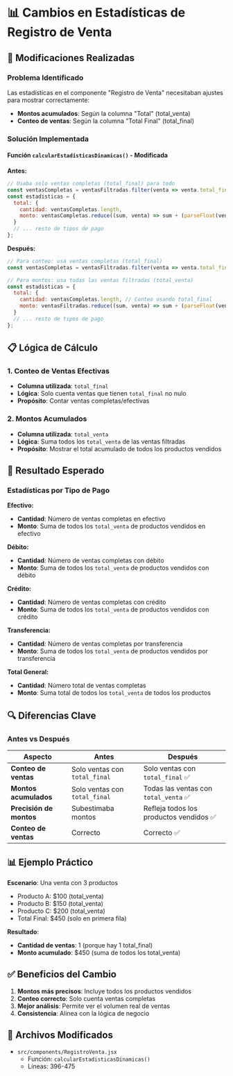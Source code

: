 # 📊 Cambios en Estadísticas de Registro de Venta

## 🔄 Modificaciones Realizadas

### Problema Identificado
Las estadísticas en el componente "Registro de Venta" necesitaban ajustes para mostrar correctamente:
- **Montos acumulados**: Según la columna "Total" (total_venta)
- **Conteo de ventas**: Según la columna "Total Final" (total_final)

### Solución Implementada

#### Función `calcularEstadisticasDinamicas()` - Modificada

**Antes:**
```javascript
// Usaba solo ventas completas (total_final) para todo
const ventasCompletas = ventasFiltradas.filter(venta => venta.total_final !== null);
const estadisticas = {
  total: {
    cantidad: ventasCompletas.length,
    monto: ventasCompletas.reduce((sum, venta) => sum + (parseFloat(venta.total_final) || 0), 0)
  }
  // ... resto de tipos de pago
};
```

**Después:**
```javascript
// Para conteo: usa ventas completas (total_final)
const ventasCompletas = ventasFiltradas.filter(venta => venta.total_final !== null);

// Para montos: usa todas las ventas filtradas (total_venta)
const estadisticas = {
  total: {
    cantidad: ventasCompletas.length, // Conteo usando total_final
    monto: ventasFiltradas.reduce((sum, venta) => sum + (parseFloat(venta.total_venta) || 0), 0) // Montos usando total_venta
  }
  // ... resto de tipos de pago
};
```

## 📋 Lógica de Cálculo

### 1. **Conteo de Ventas Efectivas**
- **Columna utilizada**: `total_final`
- **Lógica**: Solo cuenta ventas que tienen `total_final` no nulo
- **Propósito**: Contar ventas completas/efectivas

### 2. **Montos Acumulados**
- **Columna utilizada**: `total_venta`
- **Lógica**: Suma todos los `total_venta` de las ventas filtradas
- **Propósito**: Mostrar el total acumulado de todos los productos vendidos

## 🎯 Resultado Esperado

### Estadísticas por Tipo de Pago

**Efectivo:**
- **Cantidad**: Número de ventas completas en efectivo
- **Monto**: Suma de todos los `total_venta` de productos vendidos en efectivo

**Débito:**
- **Cantidad**: Número de ventas completas con débito
- **Monto**: Suma de todos los `total_venta` de productos vendidos con débito

**Crédito:**
- **Cantidad**: Número de ventas completas con crédito
- **Monto**: Suma de todos los `total_venta` de productos vendidos con crédito

**Transferencia:**
- **Cantidad**: Número de ventas completas por transferencia
- **Monto**: Suma de todos los `total_venta` de productos vendidos por transferencia

**Total General:**
- **Cantidad**: Número total de ventas completas
- **Monto**: Suma total de todos los `total_venta` de todos los productos

## 🔍 Diferencias Clave

### Antes vs Después

| Aspecto | Antes | Después |
|---------|-------|---------|
| **Conteo de ventas** | Solo ventas con `total_final` | Solo ventas con `total_final` ✅ |
| **Montos acumulados** | Solo ventas con `total_final` | Todas las ventas con `total_venta` ✅ |
| **Precisión de montos** | Subestimaba montos | Refleja todos los productos vendidos ✅ |
| **Conteo de ventas** | Correcto | Correcto ✅ |

## 📊 Ejemplo Práctico

**Escenario**: Una venta con 3 productos
- Producto A: $100 (total_venta)
- Producto B: $150 (total_venta) 
- Producto C: $200 (total_venta)
- Total Final: $450 (solo en primera fila)

**Resultado**:
- **Cantidad de ventas**: 1 (porque hay 1 total_final)
- **Monto acumulado**: $450 (suma de todos los total_venta)

## ✅ Beneficios del Cambio

1. **Montos más precisos**: Incluye todos los productos vendidos
2. **Conteo correcto**: Solo cuenta ventas completas
3. **Mejor análisis**: Permite ver el volumen real de ventas
4. **Consistencia**: Alinea con la lógica de negocio

## 🔧 Archivos Modificados

- `src/components/RegistroVenta.jsx`
  - Función: `calcularEstadisticasDinamicas()`
  - Líneas: 396-475 